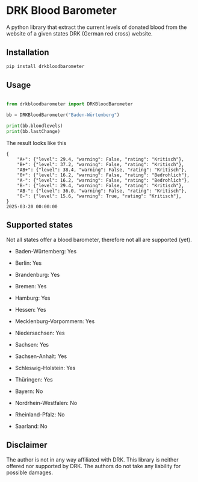 # DRK Blood Barometer

A python library that extract the current levels of donated blood from the website of a given states DRK (German red cross) website.

## Installation

```sh
pip install drkbloodbarometer
```

## Usage

```python

from drkbloodbarometer import DRKBloodBarometer

bb = DRKBloodBarometer("Baden-Würtemberg")

print(bb.bloodlevels)
print(bb.lastChange)
```

The result looks like this

```
{
    "A+": {"level": 29.4, "warning": False, "rating": "Kritisch"},
    "B+": {"level": 37.2, "warning": False, "rating": "Kritisch"},
    "AB+": {"level": 38.4, "warning": False, "rating": "Kritisch"},
    "0+": {"level": 16.2, "warning": False, "rating": "Bedrohlich"},
    "A-": {"level": 16.2, "warning": False, "rating": "Bedrohlich"},
    "B-": {"level": 29.4, "warning": False, "rating": "Kritisch"},
    "AB-": {"level": 36.0, "warning": False, "rating": "Kritisch"},
    "0-": {"level": 15.6, "warning": True, "rating": "Kritisch"},
}
2025-03-20 00:00:00
```

## Supported states

Not all states offer a blood barometer, therefore not all are supported (yet).

 - Baden-Würtemberg: Yes
 - Berlin: Yes
 - Brandenburg: Yes
 - Bremen: Yes
 - Hamburg: Yes
 - Hessen: Yes
 - Mecklenburg-Vorpommern: Yes
 - Niedersachsen: Yes
 - Sachsen: Yes
 - Sachsen-Anhalt: Yes
 - Schleswig-Holstein: Yes
 - Thüringen: Yes


 - Bayern: No 
 - Nordrhein-Westfalen: No
 - Rheinland-Pfalz: No
 - Saarland: No

## Disclaimer

The author is not in any way affiliated with DRK. This library is neither offered nor supported by DRK. The authors do not take any liability for possible damages.
